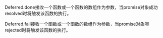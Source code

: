 Deferred.done接收一个函数或一个函数的数组作为参数，当promise对象成功resolved时将触发该函数的执行。

Deferred.fail接收一个函数或一个函数的数组作为参数，当promise对象呗rejected时将触发该函数的执行。